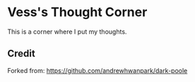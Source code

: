 # Vess's Thought Corner

This is a corner where I put my thoughts.

## Credit

Forked from: https://github.com/andrewhwanpark/dark-poole